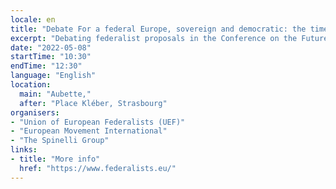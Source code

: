 ```yaml
---
locale: en
title: "Debate For a federal Europe, sovereign and democratic: the time is now!"
excerpt: "Debating federalist proposals in the Conference on the Future of Europe to promote the construction of a sovereign and democratic Europe and tackle the global challenges of our times: the return of war in Europe, the defence of democratic values, freedom and justice."
date: "2022-05-08"
startTime: "10:30"
endTime: "12:30"
language: "English"
location:
  main: "Aubette,"
  after: "Place Kléber, Strasbourg"
organisers:
- "Union of European Federalists (UEF)"
- "European Movement International"
- "The Spinelli Group"
links:
- title: "More info"
  href: "https://www.federalists.eu/"
---
```

